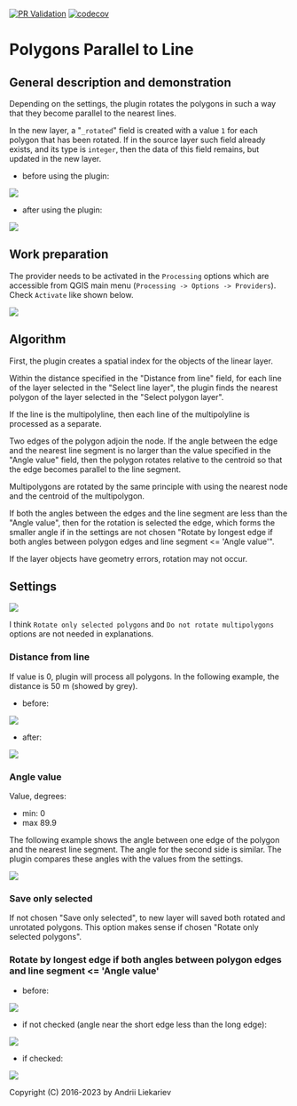 [![PR Validation](https://github.com/Elfpkck/polygons_parallel_to_line/actions/workflows/test.yaml/badge.svg?event=pull_request
)](https://github.com/Elfpkck/polygons_parallel_to_line/actions/workflows/test.yaml)
[![codecov](https://codecov.io/gh/Elfpkck/polygons_parallel_to_line/branch/main/graph/badge.svg)](https://codecov.io/gh/Elfpkck/polygons_parallel_to_line)
# Polygons Parallel to Line
## General description and demonstration
Depending on the settings, the plugin rotates the polygons in such a way that
they become parallel to the nearest lines.

In the new layer, a "`_rotated`" field is created with a value `1` for each
polygon that has been rotated. If in the source layer such field already
exists, and its type is `integer`, then the data of this field remains, but
updated in the new layer.

* before using the plugin:

![][before]

* after using the plugin:

![][after]

## Work preparation
The provider needs to be activated in the `Processing` options which are
accessible from QGIS main menu (`Processing -> Options -> Providers`). Check
`Activate` like shown below.

![][processing_options]

## Algorithm
First, the plugin creates a spatial index for the objects of the linear layer.

Within the distance specified in the "Distance from line" field, for each line
of the layer selected in the "Select line layer", the plugin finds the nearest
polygon of the layer selected in the "Select polygon layer".

If the line is the multipolyline, then each line of the multipolyline is
processed as a separate.

Two edges of the polygon adjoin the node. If the angle between the edge and the
nearest line segment is no larger than the value specified in the "Angle value"
field, then the polygon rotates relative to the centroid so that the edge
becomes parallel to the line segment.

Multipolygons are rotated by the same principle with using the nearest node
and the centroid of the multipolygon.

If both the angles between the edges and the line segment are less than the
"Angle value", then for the rotation is selected the edge, which forms the
smaller angle if in the settings are not chosen "Rotate by longest edge if both
angles between polygon edges and line segment <= 'Angle value'".

If the layer objects have geometry errors, rotation may not occur.

## Settings
![][pptl]

I think `Rotate only selected polygons` and `Do not rotate multipolygons`
options are not needed in explanations.

### Distance from line
If value is 0, plugin will process all polygons. In the following example, the
distance is 50 m (showed by grey).

* before:

![][distance_before]

* after:

![][distance_after]

### Angle value
Value, degrees:
* min: 0
* max 89.9

The following example shows the angle between one edge of the polygon and the
nearest line segment. The angle for the second side is similar. The plugin
compares these angles with the values from the settings.

![][angle]

### Save only selected
If not chosen "Save only selected", to new layer will saved both rotated and
unrotated polygons. This option makes sense if chosen "Rotate only selected
polygons".

### Rotate by longest edge if both angles between polygon edges and line segment <= 'Angle value'
* before:

![][long_before]

* if not checked (angle near the short edge less than the long edge):

![][long_without]

* if checked:

![][long_with]

Copyright (C) 2016-2023 by Andrii Liekariev

[before]: https://github.com/Elfpkck/pptl_images/blob/master/before.png?raw=true
[after]: https://github.com/Elfpkck/pptl_images/blob/master/after.png?raw=true
[processing_options]: https://github.com/Elfpkck/pptl_images/blob/master/processing_options.png?raw=true
[pptl]: https://github.com/Elfpkck/pptl_images/blob/master/pptl.png?raw=true
[distance_before]: https://github.com/Elfpkck/pptl_images/blob/master/distance_before.png?raw=true
[distance_after]: https://github.com/Elfpkck/pptl_images/blob/master/distance_after.png?raw=true
[angle]: https://github.com/Elfpkck/pptl_images/blob/master/angle.png?raw=true
[long_before]: https://github.com/Elfpkck/pptl_images/blob/master/long_before.png?raw=true
[long_without]: https://github.com/Elfpkck/pptl_images/blob/master/long_without.png?raw=true
[long_with]: https://github.com/Elfpkck/pptl_images/blob/master/long_with.png?raw=true
